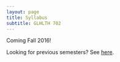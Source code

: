 ```yaml
---
layout: page
title: Syllabus 
subtitle: GLHLTH 702
---
```


Coming Fall 2016!

Looking for previous semesters? See [here](http://www.designsandmethods.com/files/previous-syllabi).